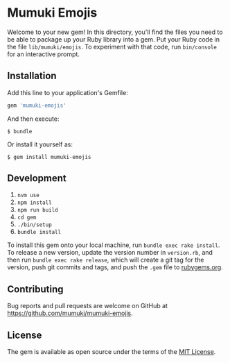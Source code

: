# Mumuki Emojis

Welcome to your new gem! In this directory, you'll find the files you need to be able to package up your Ruby library into a gem. Put your Ruby code in the file `lib/mumuki/emojis`. To experiment with that code, run `bin/console` for an interactive prompt.

## Installation

Add this line to your application's Gemfile:

```ruby
gem 'mumuki-emojis'
```

And then execute:

    $ bundle

Or install it yourself as:

    $ gem install mumuki-emojis

## Development

1. `nvm use`
1. `npm install`
1. `npm run build`
1. `cd gem`
1. `./bin/setup`
1. `bundle install`


To install this gem onto your local machine, run `bundle exec rake install`. To release a new version, update the version number in `version.rb`, and then run `bundle exec rake release`, which will create a git tag for the version, push git commits and tags, and push the `.gem` file to [rubygems.org](https://rubygems.org).

## Contributing

Bug reports and pull requests are welcome on GitHub at https://github.com/mumuki/mumuki-emojis.


## License

The gem is available as open source under the terms of the [MIT License](http://opensource.org/licenses/MIT).
